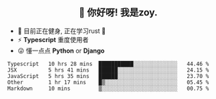 <h2 align="center">👋 你好呀! 我是zoy.</h2>

- 🤔 目前正在健身, 正在学习rust 🤠
- ⚡ **Typescript** 重度使用者
- 😜 懂一点点 **Python** or **Django**






<!--
**l-zoy/l-zoy** is a ✨ _special_ ✨ repository because its `README.md` (this file) appears on your GitHub profile.

Here are some ideas to get you started:

- 🔭 I’m currently working on ...
- 🌱 I’m currently learning ...
- 👯 I’m looking to collaborate on ...
- 🤔 I’m looking for help with ...
- 💬 Ask me about ...
- 📫 How to reach me: ...
- 😄 Pronouns: ...
- ⚡ Fun fact: ...
-->

<!--START_SECTION:waka-->
```text
Typescript   10 hrs 28 mins  ███████████░░░░░░░░░░░░░░   44.46 % 
JSX          5 hrs 41 mins   ██████░░░░░░░░░░░░░░░░░░░   24.15 % 
JavaScript   5 hrs 35 mins   ██████░░░░░░░░░░░░░░░░░░░   23.70 % 
Other        1 hr 17 mins    █▒░░░░░░░░░░░░░░░░░░░░░░░   05.45 % 
Markdown     10 mins         ▒░░░░░░░░░░░░░░░░░░░░░░░░   00.75 % 
```
<!--END_SECTION:waka-->
